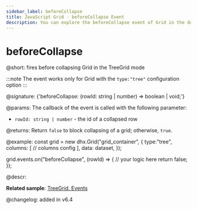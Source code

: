 ```yaml
---
sidebar_label: beforeCollapse
title: JavaScript Grid - beforeCollapse Event 
description: You can explore the beforeCollapse event of Grid in the documentation of the DHTMLX JavaScript UI library. Browse developer guides and API reference, try out code examples and live demos, and download a free 30-day evaluation version of DHTMLX Suite.
---
```


# beforeCollapse

@short: fires before collapsing Grid in the TreeGrid mode

:::note
The event works only for Grid with the `type:"tree"` configuration option
:::

@signature: {'beforeCollapse: (rowId: string | number) => boolean | void;'}

@params:
The callback of the event is called with the following parameter:
- `rowId: string | number` - the id of a collapsed row

@returns:
Return `false` to block collapsing of a grid; otherwise, `true`.

@example:
const grid = new dhx.Grid("grid_container", {
    type:"tree",
    columns: [
       // columns config
    ],
    data: dataset,
});

grid.events.on("beforeCollapse", (rowId) => {
    // your logic here
    return false;
});

@descr:

**Related sample**: [TreeGrid. Events](https://snippet.dhtmlx.com/sgwnxshe)

@changelog: added in v6.4
